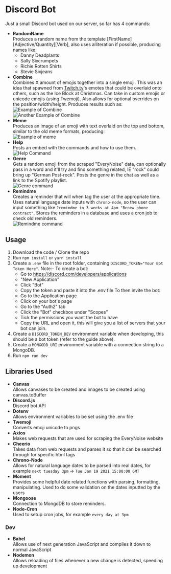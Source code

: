 # Discord Bot

Just a small Discord bot used on our server, so far has 4 commands:  

- **RandomName**     
Produces a random name from the template [FirstName] [Adjective/Quantity][Verb], also uses alliteration if possible, producing names like:  
    - Danny Deadplants
    - Sally Sixcrumpets
    - Richie Rotten Shirts
    - Stevie Sixjeans
- **Combine**  
Combines X amount of emojis together into a single emoji. This was an idea that spawned from [Twitch.tv](http://www.twitch.tv)'s emotes that could be overlaid onto others, such as the Ice Block at Christmas. Can take in custom emojis or unicode emojis (using Twemoji). Also allows for optional overrides on the position/width/height. Produces results such as:  
![Example of Combine](https://i.imgur.com/kOmgDer.png)  
![Another Example of Combine](https://i.imgur.com/7uDwrdn.png)
- **Meme**  
Produces an image of an emoji with text overlaid on the top and bottom, similar to the old meme formats, producing:  
![Example of meme](https://i.imgur.com/JbON6Un.png)  
- **Help**    
Posts an embed with the commands and how to use them.
![Help Command](https://i.imgur.com/XIVyPTb.png)  
- **Genre**   
Gets a random emoji from the scraped "EveryNoise" data, can optionally pass in a word and it'll try and find something related, IE "rock" could bring up "German Post-rock". Posts the genre in the chat as well as a link to the Spotify playlist.    
![Genre command](https://i.imgur.com/8pXW0hg.png)   
- **Remindme**  
Creates a reminder that will when tag the user at the appropriate time. Uses natural language date inputs with `chrono-node`, so the user can input something like `?remindme in 3 weeks at 4pm "Renew phone contract"`. Stores the reminders in a database and uses a cron job to check old reminders.  
![Remindme command](https://i.imgur.com/TiyphgK.png)  

## Usage   

1. Download the code / Clone the repo
2. Run `npm install` or `yarn install`
3. Create a `.env` file in the root folder, containing `DISCORD_TOKEN="Your Bot Token Here"`. Note:- To create a bot:
    - Go to https://discord.com/developers/applications
    - "New Application"
    - Click "Bot"
    - Copy the token and paste it into the .env file
    To then invite the bot:
    - Go to the Application page
    - Click on your bot's page
    - Go to the "Auth2" tab
    - Click the "Bot" checkbox under "Scopes"
    - Tick the permissions you want the bot to have
    - Copy the URL and open it, this will give you a list of servers that your bot can join.  
4. Create a `DISCORD_TOKEN_DEV` environment variable when developing, this should be a bot token (refer to the guide above).  
5. Create a  `MONGODB_URI` environment variable with a connection string to a MongoDB.   
6. Run `npm run dev` 

## Libraries Used
- **Canvas**  
    Allows canvases to be created and images to be created using canvas.toBuffer
- **Discord.js**  
    Discord bot API
- **Dotenv**  
    Allows environment variables to be set using the .env file
- **Twemoji**  
    Converts emoji unicode to pngs  
- **Axios**  
    Makes web requests that are used for scraping the EveryNoise website  
- **Cheerio**  
    Takes data from web requests and parses it so that it can be searched through for specific html tags  
- **Chrono-Node**  
    Allows for natural language dates to be parsed into real dates, for example `next tuesday 3pm` -> `Tue Jan 19 2021 15:00:00 GMT`  
- **Moment**  
    Provides some helpful date related functions with parsing, formatting, manipulating. Used to do some validation on the dates inputted by the users   
- **Mongoose**  
    Connection to MongoDB to store reminders.  
- **Node-Cron**  
    Used to setup cron jobs, for example `every day at 3pm` 


### Dev
- **Babel**  
    Allows use of next generation JavaScript and compiles it down to normal JavaScript
- **Nodemon**  
    Allows reloading of files whenever a new change is detected, speeding up development
